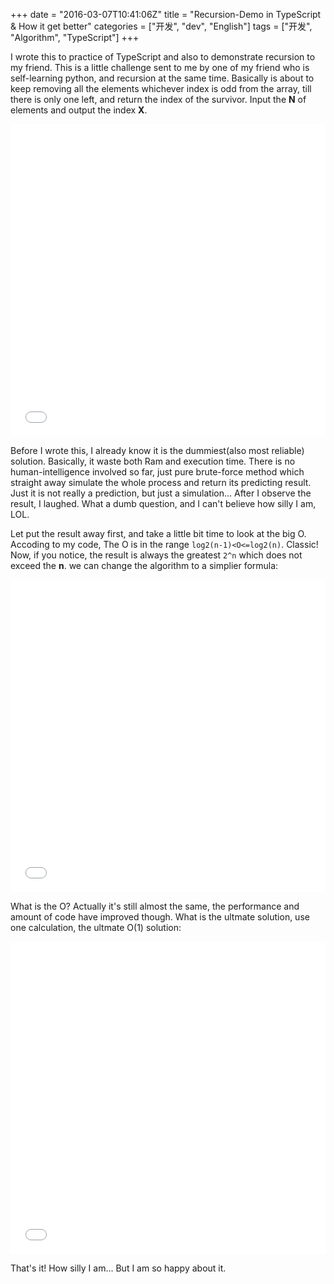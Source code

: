 +++
date = "2016-03-07T10:41:06Z"
title = "Recursion-Demo in TypeScript & How it get better"
categories = ["开发", "dev", "English"]
tags = ["开发", "Algorithm", "TypeScript"]
+++

I wrote this to practice of TypeScript and also to demonstrate recursion to my friend. This is a little challenge sent to me by one of my friend who is self-learning python, and recursion at the same time. Basically is about to keep removing all the elements whichever index is odd from the array, till there is only one left, and return the index of the survivor. Input the **N** of elements and output the index **X**.

<iframe width="100%" height="500" src="//jsfiddle.net/qiansen1386/yLdr5082/embedded/js,html,result/" allowfullscreen="allowfullscreen" frameborder="0"></iframe>

Before I wrote this, I already know it is the dummiest(also most reliable) solution. Basically, it waste both Ram and execution time. There is no human-intelligence involved so far, just pure brute-force method which straight away simulate the whole process and return its predicting result. Just it is not really a prediction, but just a simulation... After I observe the result, I laughed. What a dumb question, and I can't believe how silly I am, LOL.

Let put the result away first, and take a little bit time to look at the big O. Accoding to my code, The O is in the range `log2(n-1)<O<=log2(n)`. Classic! Now, if you notice, the result is always the greatest `2^n` which does not exceed the **n**. we can change the algorithm to a simplier formula:

<iframe width="100%" height="500" src="//jsfiddle.net/qiansen1386/zvLu7re5/embedded/js,html,result/" allowfullscreen="allowfullscreen" frameborder="0"></iframe>

What is the O? Actually it's still almost the same, the performance and amount of code have improved though.
What is the ultmate solution, use one calculation, the ultmate O(1) solution:

<iframe width="100%" height="500" src="//jsfiddle.net/qiansen1386/cvasL16t/embedded/js,html,result/" allowfullscreen="allowfullscreen" frameborder="0"></iframe> 

That's it! How silly I am... But I am so happy about it.